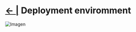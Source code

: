 # [← |](https://github.com/VGamezz19/skylab-curso/blob/dev/course/semana01/)   Deployment enviromment

![Imagen](https://github.com/VGamezz19/skylab-curso/blob/dev/course/semana01/public/enviromment.jpg)


